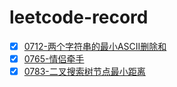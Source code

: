 # leetcode-record

- [x] [0712-两个字符串的最小ASCII删除和](https://leetcode.cn/problems/minimum-ascii-delete-sum-for-two-strings/)
- [x] [0765-情侣牵手](https://leetcode.cn/problems/couples-holding-hands/)
- [x] [0783-二叉搜索树节点最小距离](https://leetcode.cn/problems/minimum-distance-between-bst-nodes/)
